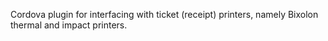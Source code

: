Cordova plugin for interfacing with ticket (receipt) printers, namely Bixolon thermal and impact printers.
